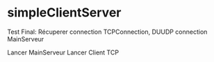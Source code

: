 simpleClientServer
==================

Test Final:
Récuperer connection
TCPConnection,
DUUDP connection
MainServeur

Lancer MainServeur
Lancer Client TCP
